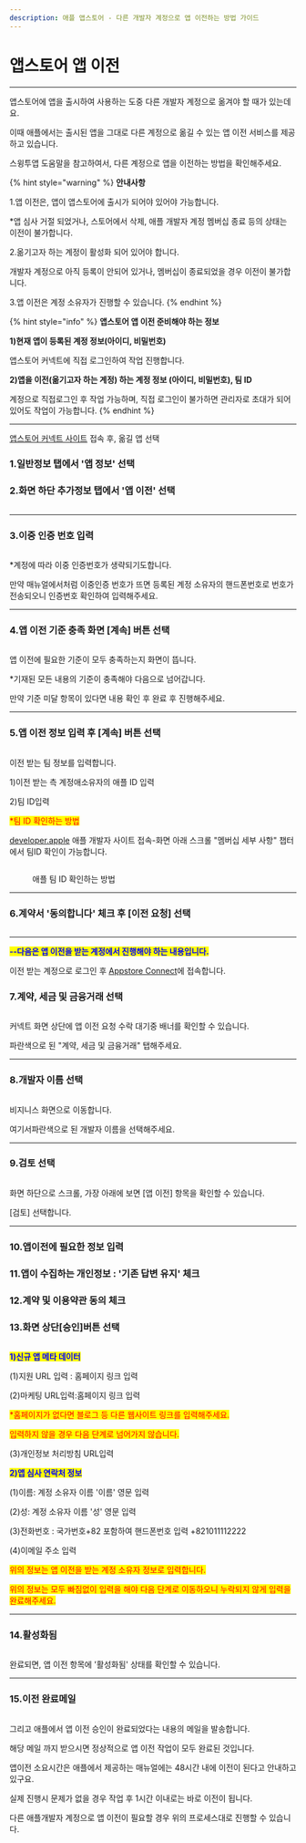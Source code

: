 ```yaml
---
description: 애플 앱스토어 - 다른 개발자 계정으로 앱 이전하는 방법 가이드
---
```


# 앱스토어 앱 이전

***



앱스토어에 앱을 출시하여 사용하는 도중 다른 개발자 계정으로 옮겨야 할 때가 있는데요.

이때 애플에서는 출시된 앱을 그대로 다른 계정으로 옮길 수 있는 앱 이전 서비스를 제공하고 있습니다.

스윙투앱 도움말을 참고하여서, 다른 계정으로 앱을 이전하는 방법을 확인해주세요.&#x20;

{% hint style="warning" %}
**안내사항**

1.앱 이전은, 앱이 앱스토어에 출시가 되어야 있어야 가능합니다.

\*앱 심사 거절 되었거나, 스토어에서 삭제, 애플 개발자 계정 멤버십 종료 등의 상태는 이전이 불가합니다.&#x20;

2.옮기고자 하는 계정이 활성화 되어 있어야 합니다.

개발자 계정으로 아직 등록이 안되어 있거나, 멤버십이 종료되었을 경우 이전이 불가합니다.

3.앱 이전은 계정 소유자가 진행할 수 있습니다.&#x20;
{% endhint %}

{% hint style="info" %}
**앱스토어 앱 이전 준비해야 하는 정보**

**1)현재 앱이 등록된 계정 정보(아이디, 비밀번호)**

앱스토어 커넥트에 직접 로그인하여 작업 진행합니다.&#x20;

**2)앱을 이전(옮기고자 하는 계정) 하는 계정 정보 (아이디, 비밀번호),  팀 ID**

계정으로 직접로그인 후 작업 가능하며, 직접 로그인이 불가하면 관리자로 초대가 되어 있어도 작업이 가능합니다.&#x20;
{% endhint %}



***



[앱스토어 커넥트 사이트](https://appstoreconnect.apple.com/) 접속 후, 옮길 앱 선택

### 1.일반정보 탭에서 '앱 정보' 선택

### 2.화면 하단 추가정보 탭에서 '앱 이전' 선택

<figure><img src="../../.gitbook/assets/a이전1.png" alt=""><figcaption></figcaption></figure>

***

### 3.이중 인증 번호 입력

<figure><img src="../../.gitbook/assets/a이전2.png" alt=""><figcaption></figcaption></figure>

\*계정에 따라 이중 인증번호가 생략되기도합니다.&#x20;

만약 매뉴얼에서처럼 이중인증 번호가 뜨면 등록된 계정 소유자의 핸드폰번호로 번호가 전송되오니 인증번호 확인하여 입력해주세요.&#x20;

***



### 4.앱 이전 기준 충족 화면 \[계속] 버튼 선택

<figure><img src="../../.gitbook/assets/a이전3.png" alt=""><figcaption></figcaption></figure>

앱 이전에 필요한 기준이 모두 충족하는지 화면이 뜹니다.

\*기재된 모든 내용의 기준이 충족해야 다음으로 넘어갑니다.

만약 기준 미달 항목이 있다면 내용 확인 후 완료 후 진행해주세요.

***



### 5.앱 이전 정보 입력 후 \[계속] 버튼 선택

<figure><img src="../../.gitbook/assets/a이전4.png" alt=""><figcaption></figcaption></figure>

이전 받는 팀 정보를 입력합니다.

1\)이전 받는 측 계정애소유자의 애플 ID 입력

2\)팀 ID입력

<mark style="color:red;">\*팀 ID 확인하는 방법</mark>

[developer.apple](https://developer.apple.com/account) 애플 개발자 사이트 접속-화면 아래 스크롤 "멤버십 세부 사항" 챕터에서 팀ID 확인이 가능합니다.&#x20;

<figure><img src="../../.gitbook/assets/팀아이디.PNG" alt=""><figcaption><p>애플 팀 ID 확인하는 방법</p></figcaption></figure>

***



### 6.계약서 '동의합니다' 체크 후 \[이전 요청] 선택

<figure><img src="../../.gitbook/assets/a이전5.png" alt=""><figcaption></figcaption></figure>

***



<mark style="color:blue;">**--다음은 앱 이전을 받는 계정에서 진행해야 하는 내용입니다.**</mark>

이전 받는 계정으로 로그인 후 [Appstore Connect](https://appstoreconnect.apple.com/)에 접속합니다.&#x20;



### 7.계약, 세금 및 금융거래 선택

<figure><img src="../../.gitbook/assets/a이전6.png" alt=""><figcaption></figcaption></figure>

커넥트 화면 상단에 앱 이전 요청 수락 대기중 배너를 확인할 수 있습니다.&#x20;

파란색으로 된 "계약, 세금 및 금융거래" 탭해주세요.&#x20;

***



### 8.개발자 이름 선택

<figure><img src="../../.gitbook/assets/a이전7.png" alt=""><figcaption></figcaption></figure>

비지니스 화면으로 이동합니다.&#x20;

여기서파란색으로 된 개발자 이름을 선택해주세요.&#x20;

***



### 9.검토 선택

<figure><img src="../../.gitbook/assets/a이전8.png" alt=""><figcaption></figcaption></figure>

화면 하단으로 스크롤, 가장 아래에 보면 \[앱 이전] 항목을 확인할 수 있습니다.

\[검토] 선택합니다.

***

### 10.앱이전에 필요한 정보 입력

### 11.앱이 수집하는 개인정보 : '기존 답변 유지' 체크

### 12.계약 및 이용약관 동의 체크

### 13.화면 상단\[승인]버튼 선택

<figure><img src="../../.gitbook/assets/SE-f437f546-9072-41bd-a46b-20c9d3496966.png" alt=""><figcaption></figcaption></figure>

<mark style="color:blue;">**1)신규 앱 메타 데이터**</mark>

(1)지원 URL 입력 : 홈페이지 링크 입력

(2)마케팅 URL입력:홈페이지 링크 입력&#x20;

<mark style="color:red;">\*홈페이지가 없다면 블로그 등 다른 웹사이트 링크를 입력해주세요.</mark>

<mark style="color:red;">입력하지 않을 경우 다음 단계로 넘어가지 않습니다.</mark>&#x20;

(3)개인정보 처리방침 URL입력&#x20;



<mark style="color:blue;">**2)앱 심사 연락처 정보**</mark>

(1)이름: 계정 소유자 이름 '이름' 영문 입력

(2)성: 계정 소유자 이름 '성' 영문 입력

(3)전화번호 : 국가번호+82 포함하여 핸드폰번호 입력 +821011112222

(4)이메일 주소 입력



<mark style="color:red;">위의 정보는 앱 이전을 받는 계정 소유자 정보로 입력합니다.</mark>&#x20;

<mark style="color:red;">위의 정보는 모두 빠짐없이 입력을 해야 다음 단계로 이동하오니 누락되지 않게 입력을 완료해주세요.</mark>&#x20;

***



### 14.활성화됨

<figure><img src="../../.gitbook/assets/a이전10.png" alt=""><figcaption></figcaption></figure>

완료되면, 앱 이전 항목에 '활성화됨' 상태를 확인할 수 있습니다.

***



### 15.이전  완료메일

<figure><img src="../../.gitbook/assets/a이전11.png" alt=""><figcaption></figcaption></figure>

그리고 애플에서 앱 이전 승인이 완료되었다는 내용의 메일을 발송합니다.

해당 메일 까지 받으시면 정상적으로 앱 이전 작업이 모두 완료된 것입니다.&#x20;



앱이전 소요시간은 애플에서 제공하는 매뉴얼에는 48시간 내에 이전이 된다고 안내하고 있구요.

실제 진행시 문제가 없을 경우 작업 후 1시간 이내로는 바로 이전이 됩니다.

다른 애플개발자 계정으로 앱 이전이 필요할 경우 위의 프로세스대로 진행할 수 있습니다.&#x20;



